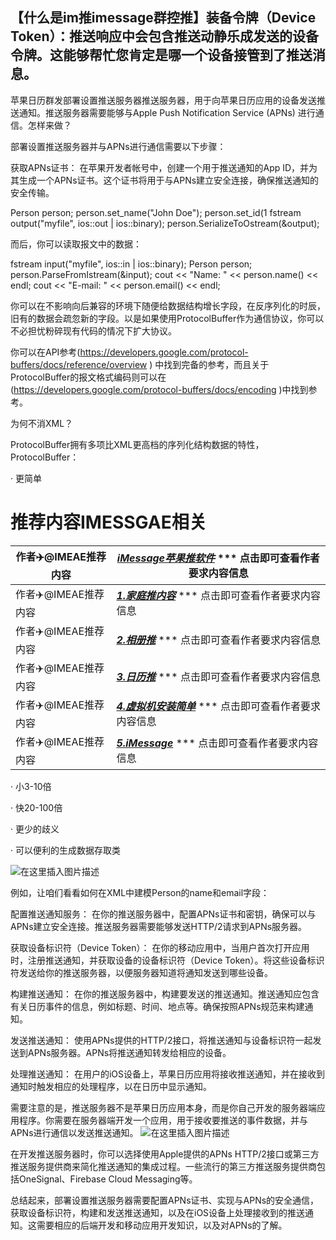 ## 【什么是im推imessage群控推】装备令牌（Device Token）：推送响应中会包含推送动静乐成发送的设备令牌。这能够帮忙您肯定是哪一个设备接管到了推送消息。

苹果日历群发部署设置推送服务器推送服务器，用于向苹果日历应用的设备发送推送通知。推送服务器需要能够与Apple Push Notification Service (APNs) 进行通信。怎样来做？


部署设置推送服务器并与APNs进行通信需要以下步骤：

获取APNs证书：
在苹果开发者帐号中，创建一个用于推送通知的App ID，并为其生成一个APNs证书。这个证书将用于与APNs建立安全连接，确保推送通知的安全传输。




Person person;
person.set_name("John Doe");
person.set_id(1
fstream output("myfile", ios::out | ios::binary);
person.SerializeToOstream(&output);
 

 

而后，你可以读取报文中的数据：

 

fstream input("myfile", ios::in | ios::binary);
Person person;
person.ParseFromIstream(&input);
cout << "Name: " << person.name() << endl;
cout << "E-mail: " << person.email() << endl;
 

 

  你可以在不影响向后兼容的环境下随便给数据结构增长字段，在反序列化的时辰，旧有的数据会疏忽新的字段。以是如果使用ProtocolBuffer作为通信协议，你可以不必担忧粉碎现有代码的情况下扩大协议。

 

  你可以在API参考(https://developers.google.com/protocol-buffers/docs/reference/overview ) 中找到完备的参考，而且关于ProtocolBuffer的报文格式编码则可以在(https://developers.google.com/protocol-buffers/docs/encoding )中找到参考。

 

 

为何不消XML？
 

ProtocolBuffer拥有多项比XML更高档的序列化结构数据的特性，ProtocolBuffer：

· 更简单
# 推荐内容IMESSGAE相关

作者✈️@IMEAE推荐内容     |[***iMessage苹果推软件***](https://blog.csdn.net/IMEAE?type=blog) *** 点击即可查看作者要求内容信息
-------- | -----
作者✈️@IMEAE推荐内容     |[***1.家庭推内容***](https://blog.csdn.net/IMEAE?type=blog) *** 点击即可查看作者要求内容信息
作者✈️@IMEAE推荐内容     |[***2.相册推***](https://blog.csdn.net/IMEAE?type=blog) *** 点击即可查看作者要求内容信息
作者✈️@IMEAE推荐内容     |[***3.日历推***](https://blog.csdn.net/IMEAE?type=blog) *** 点击即可查看作者要求内容信息
作者✈️@IMEAE推荐内容     |[***4.虚拟机安装简单***](https://blog.csdn.net/IMEAE?type=blog) *** 点击即可查看作者要求内容信息
作者✈️@IMEAE推荐内容     |[***5.iMessage***](https://blog.csdn.net/IMEAE?type=blog) *** 点击即可查看作者要求内容信息
· 小3-10倍

· 快20-100倍

· 更少的歧义

· 可以便利的生成数据存取类

 ![在这里插入图片描述](https://img-blog.csdnimg.cn/25bb2653e2634e328fb77ba15e38c7d1.png)


例如，让咱们看看如何在XML中建模Person的name和email字段：

 <person>

配置推送通知服务：
在你的推送服务器中，配置APNs证书和密钥，确保可以与APNs建立安全连接。推送服务器需要能够发送HTTP/2请求到APNs服务器。

获取设备标识符（Device Token）：
在你的移动应用中，当用户首次打开应用时，注册推送通知，并获取设备的设备标识符（Device Token）。将这些设备标识符发送给你的推送服务器，以便服务器知道将通知发送到哪些设备。

构建推送通知：
在你的推送服务器中，构建要发送的推送通知。推送通知应包含有关日历事件的信息，例如标题、时间、地点等。确保按照APNs规范来构建通知。

发送推送通知：
使用APNs提供的HTTP/2接口，将推送通知与设备标识符一起发送到APNs服务器。APNs将推送通知转发给相应的设备。

处理推送通知：
在用户的iOS设备上，苹果日历应用将接收推送通知，并在接收到通知时触发相应的处理程序，以在日历中显示通知。

需要注意的是，推送服务器不是苹果日历应用本身，而是你自己开发的服务器端应用程序。你需要在服务器端开发一个应用，用于接收要推送的事件数据，并与APNs进行通信以发送推送通知。
![在这里插入图片描述](https://img-blog.csdnimg.cn/711e6ca4483a4cd9ae7191e501432d58.png)

在开发推送服务器时，你可以选择使用Apple提供的APNs HTTP/2接口或第三方推送服务提供商来简化推送通知的集成过程。一些流行的第三方推送服务提供商包括OneSignal、Firebase Cloud Messaging等。

总结起来，部署设置推送服务器需要配置APNs证书、实现与APNs的安全通信，获取设备标识符，构建和发送推送通知，以及在iOS设备上处理接收到的推送通知。这需要相应的后端开发和移动应用开发知识，以及对APNs的了解。